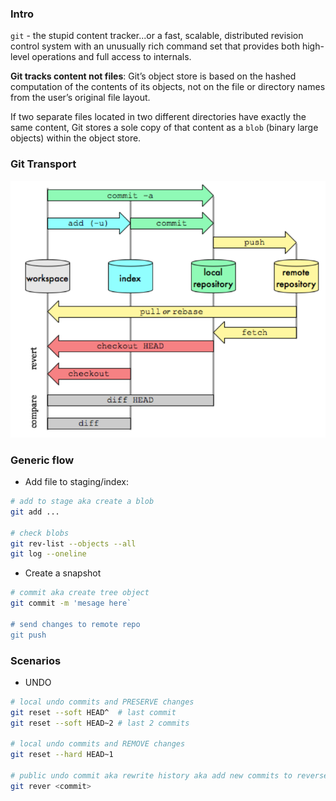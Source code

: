 ### Intro

`git` - the stupid content tracker...or a fast, scalable, distributed revision control system with an unusually rich command set that provides both high-level operations and full access to internals.

**Git tracks content not files**: Git’s object store is based on the hashed computation of the contents of its objects, not on the file or directory names from the user’s original file layout. 

If two separate files located in two different directories have exactly the same content, Git stores a sole copy of that content as a `blob` (binary large objects) within the object store.

### Git Transport

![gittransport](git_transport.png)


### Generic flow

* Add file to staging/index:

```bash
# add to stage aka create a blob
git add ...

# check blobs
git rev-list --objects --all
git log --oneline
```
* Create a snapshot

```bash
# commit aka create tree object
git commit -m 'mesage here`

# send changes to remote repo
git push
```

### Scenarios

* UNDO

```bash
# local undo commits and PRESERVE changes
git reset --soft HEAD^  # last commit
git reset --soft HEAD~2 # last 2 commits

# local undo commits and REMOVE changes
git reset --hard HEAD~1

# public undo commit aka rewrite history aka add new commits to reverse the effect of some earlier commits
git rever <commit>
```